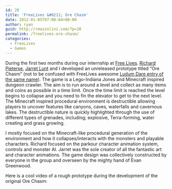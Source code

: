 ```yaml
---
id: 28
title: 'FreeLives &#8211; Ore Chasm'
date: 2012-01-05T07:00:04+00:00
author: ryan
guid: http://rmazzolini.com/?p=28
permalink: /freelives-ore-chasm/
categories:
  - FreeLives
  - Games
---
```

During the first two months during our internship at [Free Lives](http://freelives.net/). [Richard Pieterse](http://www.nekropants.com/), [Jarret Lunt](http://jarredlunt.blogspot.com/) and I developed an unreleased prototype titled &#8220;Ore Chasm&#8221; (not to be confused with FreeLives awesome [Ludum Dare entry of the same name](http://www.ludumdare.com/compo/ludum-dare-25/?action=preview&uid=3041)). The game is a Lego-Indiana Jones and Minecraft inspired dungeon crawler. The aim is to run around a level and collect as many items and coins as possible in a time limit. Once the time limit is reached the level begins to collapse and you need to fin the elevator to get to the next level. The Minecraft inspired procedural environment is destructible allowing players to uncover features like canyons, caves, waterfalls and cavernous lakes. The destructible nature is quickly highlighted through the use of different types of grenades, including; explosive, Terra-forming, water creating and grass growing.

I mostly focused on the Minecraft-like procedural generation of the environment and how it collapses/interacts with the monsters and playable characters. Richard focused on the parkour character animation system, controls and monster AI. Jarret was the sole creator of all the fantastic art and character animations. The game design was collectively constructed by everyone in the group and overseen by the mighty hand of Evan Greenwood.

Here is a cool video of a rough prototype during the development of the original Ore Chasm:

<span class="embed-youtube" style="text-align:center; display: block;"></span>
